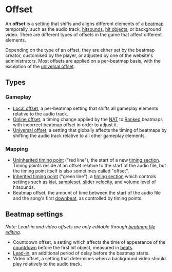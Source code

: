 # Offset

An **offset** is a setting that shifts and aligns different elements of a [beatmap](/wiki/Beatmap) temporally, such as the audio track, [hitsounds](/wiki/Beatmapping/Hitsound), [hit objects](/wiki/Gameplay/Hit_object), or background video. There are different types of offsets in the game that affect different elements.

Depending on the type of an offset, they are either set by the beatmap creator, customised by the player, or adjusted by one of the website's administrators. Most offsets are applied on a per-beatmap basis, with the exception of the [universal offset](#gameplay).

## Types

### Gameplay

- [Local offset](/wiki/Offset/Local_offset), a per-beatmap setting that shifts all gameplay elements relative to the audio track.
- [Online offset](/wiki/Offset/Online_offset), a timing change applied by the [NAT](/wiki/People/Nomination_Assessment_Team) to [Ranked](/wiki/Beatmap/Category#ranked) beatmaps with incorrect beatmap offset in order to adjust it.
- [Universal offset](/wiki/Offset/Universal_offset), a setting that globally affects the timing of beatmaps by shifting the audio track relative to all other gameplay elements.

### Mapping

- [Uninherited timing point](/wiki/Client/Beatmap_editor/Timing#uninherited-timing-point) ("red line"), the start of a new [timing section](/wiki/Beatmapping/Timing_section). Timing points reside at an offset relative to the start of the audio file, but the timing point itself is also sometimes called "offset".
- [Inherited timing point](/wiki/Client/Beatmap_editor/Timing#inherited-timing-point) ("green line"), a [timing section](/wiki/Beatmapping/Timing_section) which controls settings such as [kiai](/wiki/Gameplay/Kiai_time), [sampleset](/wiki/Beatmapping/Sampleset), [slider velocity](/wiki/Gameplay/Hit_object/Slider/Slider_velocity), and volume level of hitsounds.
- Beatmap offset, the amount of time between the start of the audio file and the song's first [downbeat](/wiki/Music_theory/Downbeat), as controlled by timing points.

## Beatmap settings

*Note: Lead-in and video offsets are only editable through [beatmap file editing](/wiki/Client/File_formats/Osu_(file_format)).*

- Countdown offset, a setting which affects the time of appearance of the [countdown](/wiki/Beatmap/Countdown) before the first hit object, measured in [beats](/wiki/Music_theory/Beat).
- [Lead-in](/wiki/Beatmap/Lead-in_time), an additional period of delay before the beatmap starts.
- Video offset, a setting that determines when a background video should play relatively to the audio track.
